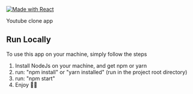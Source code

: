 [![Made with React](https://img.shields.io/badge/made%20with-React-orange.svg)](https://reactjs.org/)

Youtube clone app

## Run Locally
To use this app on your machine, simply follow the steps
1. Install NodeJs on your machine, and get npm or yarn
2. run: "npm install" or "yarn installed" (run in the project root directory) 
3. run: "npm start"
4. Enjoy 🤝🚀